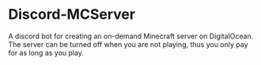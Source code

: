 # Discord-MCServer

A discord bot for creating an on-demand Minecraft server on DigitalOcean. The server can be turned off when you are not playing, thus you only pay for as long as you play.